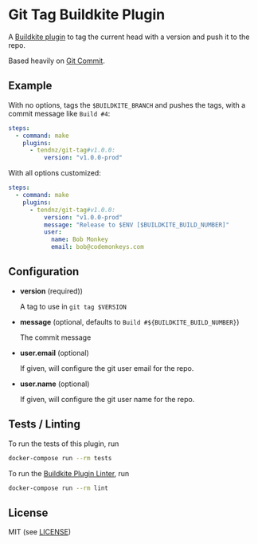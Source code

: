 # Git Tag Buildkite Plugin

A [Buildkite plugin](https://buildkite.com/docs/agent/v3/plugins) to tag the current head with a version and push it to the repo.

Based heavily on [Git Commit](https://github.com/thedyrt/git-commit-buildkite-plugin).

## Example

With no options, tags the `$BUILDKITE_BRANCH` and pushes the tags, with a commit message like `Build #4`:

```yml
steps:
  - command: make
    plugins:
      - tendnz/git-tag#v1.0.0:
          version: "v1.0.0-prod" 
```

With all options customized:

```yml
steps:
  - command: make
    plugins:
      - tendnz/git-tag#v1.0.0:
          version: "v1.0.0-prod"
          message: "Release to $ENV [$BUILDKITE_BUILD_NUMBER]"
          user:
            name: Bob Monkey
            email: bob@codemonkeys.com
```

## Configuration

- **version** (required))

    A tag to use in `git tag $VERSION`

- **message** (optional, defaults to `Build #${BUILDKITE_BUILD_NUMBER}`)

    The commit message

- **user.email** (optional)

    If given, will configure the git user email for the repo.

- **user.name** (optional)

    If given, will configure the git user name for the repo.


## Tests / Linting

To run the tests of this plugin, run

```sh
docker-compose run --rm tests
```

To run the [Buildkite Plugin Linter](https://github.com/buildkite-plugins/buildkite-plugin-linter), run

```sh
docker-compose run --rm lint
```

## License

MIT (see [LICENSE](LICENSE))
